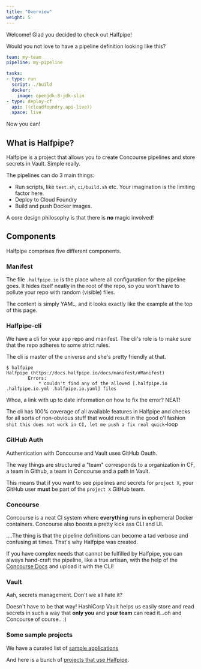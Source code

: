 ```yaml
---
title: "Overview"
weight: 5
---
```


Welcome! Glad you decided to check out Halfpipe!

Would you not love to have a pipeline definition looking like this?

```yaml
team: my-team
pipeline: my-pipeline

tasks:
- type: run
  script: ./build
  docker:
    image: openjdk:8-jdk-slim
- type: deploy-cf
  api: ((cloudfoundry.api-live))
  space: live
```

Now you can!

## What is Halfpipe?

Halfpipe is a project that allows you to create Concourse pipelines and store secrets in Vault. Simple really.

The pipelines can do 3 main things:

* Run scripts, like `test.sh`, `ci/build.sh` etc. Your imagination is the limiting factor here.
* Deploy to Cloud Foundry
* Build and push Docker images.

A core design philosophy is that there is **no** magic involved!

## Components

Halfpipe comprises five different components.

### Manifest

The file `.halfpipe.io` is the place where all configuration for the pipeline goes. It hides itself neatly in the root of the repo, so you won't have to pollute your repo with random (visible) files.

The content is simply YAML, and it looks exactly like the example at the top of this page.

### Halfpipe-cli

We have a cli for your app repo and manifest. The cli's role is to make sure that the repo adheres to some strict rules.

The cli is master of the universe and she's pretty friendly at that.

```text
$ halfpipe
Halfpipe (https://docs.halfpipe.io/docs/manifest/#Manifest)
        Errors:
	        * couldn't find any of the allowed [.halfpipe.io .halfpipe.io.yml .halfpipe.io.yaml] files
```

Whoa, a link with up to date information on how to fix the error? NEAT!

The cli has 100% coverage of all available features in Halfpipe and checks for all sorts of non-obvious stuff that would result in the good o'l fashion `shit this does not work in CI, let me push a fix real quick`-loop

### GitHub Auth

Authentication with Concourse and Vault uses GitHub Oauth.

The way things are structured a "team" corresponds to a organization in CF, a team in Github, a team in Concourse and a path in Vault.

This means that if you want to see pipelines and secrets for `project X`, your GitHub user **must** be part of the `project X` GitHub team.

### Concourse

Concourse is a neat CI system where **everything** runs in ephemeral Docker containers. Concourse also boosts a pretty kick ass CLI and UI.

....The thing is that the pipeline definitions can become a tad verbose and confusing at times. That's why Halfpipe was created.

If you have complex needs that cannot be fulfilled by Halfpipe, you can always hand-craft the pipeline, like a true artisan, with the help of the [Concourse Docs](https://concourse-ci.org/) and upload it with the CLI!

### Vault

Aah, secrets management. Don't we all hate it?

Doesn't have to be that way! HashiCorp Vault helps us easily store and read secrets in such a way that **only you** and **your team** can read it...oh and Concourse of course.. :)

### Some sample projects
We have a curated list of [sample applications](https://github.com/springernature/halfpipe-examples)

And here is a bunch of [projects that use Halfpipe](https://github.com/search?q=org%3Aspringernature+filename%3A.halfpipe&type=Code).
